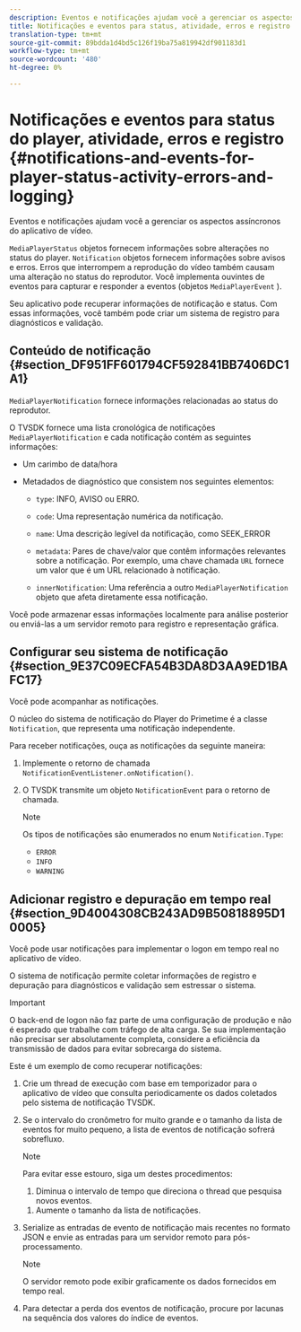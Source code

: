 ```yaml
---
description: Eventos e notificações ajudam você a gerenciar os aspectos assíncronos do aplicativo de vídeo.
title: Notificações e eventos para status, atividade, erros e registro do player
translation-type: tm+mt
source-git-commit: 89bdda1d4bd5c126f19ba75a819942df901183d1
workflow-type: tm+mt
source-wordcount: '480'
ht-degree: 0%

---
```



# Notificações e eventos para status do player, atividade, erros e registro {#notifications-and-events-for-player-status-activity-errors-and-logging}

Eventos e notificações ajudam você a gerenciar os aspectos assíncronos do aplicativo de vídeo.

`MediaPlayerStatus` objetos fornecem informações sobre alterações no status do player. `Notification` objetos fornecem informações sobre avisos e erros. Erros que interrompem a reprodução do vídeo também causam uma alteração no status do reprodutor. Você implementa ouvintes de eventos para capturar e responder a eventos (objetos `MediaPlayerEvent` ).

Seu aplicativo pode recuperar informações de notificação e status. Com essas informações, você também pode criar um sistema de registro para diagnósticos e validação.

## Conteúdo de notificação {#section_DF951FF601794CF592841BB7406DC1A1}

`MediaPlayerNotification` fornece informações relacionadas ao status do reprodutor.

O TVSDK fornece uma lista cronológica de notificações `MediaPlayerNotification` e cada notificação contém as seguintes informações:

* Um carimbo de data/hora
* Metadados de diagnóstico que consistem nos seguintes elementos:

   * `type`: INFO, AVISO ou ERRO.
   * `code`: Uma representação numérica da notificação.
   * `name`: Uma descrição legível da notificação, como SEEK_ERROR
   * `metadata`: Pares de chave/valor que contêm informações relevantes sobre a notificação. Por exemplo, uma chave chamada `URL` fornece um valor que é um URL relacionado à notificação.

   * `innerNotification`: Uma referência a outro  `MediaPlayerNotification` objeto que afeta diretamente essa notificação.

Você pode armazenar essas informações localmente para análise posterior ou enviá-las a um servidor remoto para registro e representação gráfica.

## Configurar seu sistema de notificação {#section_9E37C09ECFA54B3DA8D3AA9ED1BAFC17}

Você pode acompanhar as notificações.

O núcleo do sistema de notificação do Player do Primetime é a classe `Notification`, que representa uma notificação independente.

Para receber notificações, ouça as notificações da seguinte maneira:

1. Implemente o retorno de chamada `NotificationEventListener.onNotification()`.
1. O TVSDK transmite um objeto `NotificationEvent` para o retorno de chamada.

   >[!NOTE]
   >
   >Os tipos de notificações são enumerados no enum `Notification.Type`:

   * `ERROR`
   * `INFO`
   * `WARNING`

## Adicionar registro e depuração em tempo real {#section_9D4004308CB243AD9B50818895D10005}

Você pode usar notificações para implementar o logon em tempo real no aplicativo de vídeo.

O sistema de notificação permite coletar informações de registro e depuração para diagnósticos e validação sem estressar o sistema.

>[!IMPORTANT]
>
>O back-end de logon não faz parte de uma configuração de produção e não é esperado que trabalhe com tráfego de alta carga. Se sua implementação não precisar ser absolutamente completa, considere a eficiência da transmissão de dados para evitar sobrecarga do sistema.

Este é um exemplo de como recuperar notificações:

1. Crie um thread de execução com base em temporizador para o aplicativo de vídeo que consulta periodicamente os dados coletados pelo sistema de notificação TVSDK.
1. Se o intervalo do cronômetro for muito grande e o tamanho da lista de eventos for muito pequeno, a lista de eventos de notificação sofrerá sobrefluxo.

   >[!NOTE]
   >
   >Para evitar esse estouro, siga um destes procedimentos:
   >
   >1. Diminua o intervalo de tempo que direciona o thread que pesquisa novos eventos.
      >
      >
   1. Aumente o tamanho da lista de notificações.


1. Serialize as entradas de evento de notificação mais recentes no formato JSON e envie as entradas para um servidor remoto para pós-processamento.

   >[!NOTE]
   >
   >O servidor remoto pode exibir graficamente os dados fornecidos em tempo real.

1. Para detectar a perda dos eventos de notificação, procure por lacunas na sequência dos valores do índice de eventos.